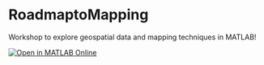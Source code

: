 # RoadmaptoMapping
Workshop to explore geospatial data and mapping techniques in MATLAB!

[![Open in MATLAB Online](https://www.mathworks.com/images/responsive/global/open-in-matlab-online.svg)](https://matlab.mathworks.com/open/github/v1?repo=drLKeen/RoadmaptoMapping&file=MainWorkshopMenu.mlx)
